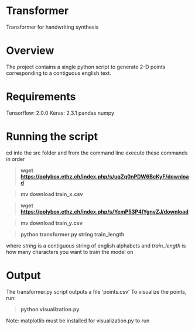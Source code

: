# Transformer
Transformer for handwriting synthesis

# Overview
The project contains a single python script to generate 2-D points corresponding to a contiguous english text.

# Requirements

Tensorflow: 2.0.0
Keras: 2.3.1
pandas
numpy

# Running the script
cd into the src folder and from the command line execute these commands in order
> **wget https://polybox.ethz.ch/index.php/s/uqZq0nPDW6BcKyF/download**

> **mv download train_x.csv**

> **wget https://polybox.ethz.ch/index.php/s/YemP53P4IYgnvZJ/download**

> **mv download train_y.csv**

> **python transformer.py string train_length**

where *string* is a contiguous string of english alphabets
and *train_length* is how many characters you want to train the model on

# Output
The transformer.py script outputs a file 'points.csv'
To visualize the points, run:
> **python visualization.py**

Note: matplotlib must be installed for visualization.py to run
